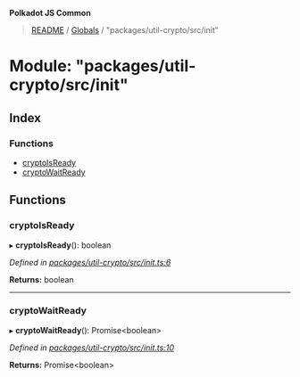 **Polkadot JS Common**

> [README](../README.md) / [Globals](../globals.md) / "packages/util-crypto/src/init"

# Module: "packages/util-crypto/src/init"

## Index

### Functions

* [cryptoIsReady](_packages_util_crypto_src_init_.md#cryptoisready)
* [cryptoWaitReady](_packages_util_crypto_src_init_.md#cryptowaitready)

## Functions

### cryptoIsReady

▸ **cryptoIsReady**(): boolean

*Defined in [packages/util-crypto/src/init.ts:6](https://github.com/polkadot-js/common/blob/13ae8665/packages/util-crypto/src/init.ts#L6)*

**Returns:** boolean

___

### cryptoWaitReady

▸ **cryptoWaitReady**(): Promise\<boolean>

*Defined in [packages/util-crypto/src/init.ts:10](https://github.com/polkadot-js/common/blob/13ae8665/packages/util-crypto/src/init.ts#L10)*

**Returns:** Promise\<boolean>
